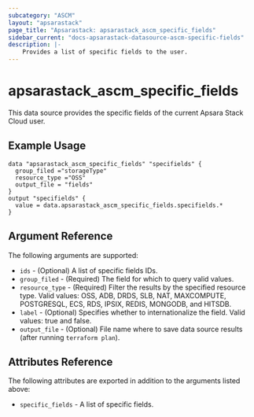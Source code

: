 ```yaml
---
subcategory: "ASCM"
layout: "apsarastack"
page_title: "Apsarastack: apsarastack_ascm_specific_fields"
sidebar_current: "docs-apsarastack-datasource-ascm-specific-fields"
description: |-
    Provides a list of specific fields to the user.
---
```


# apsarastack\_ascm_specific_fields

This data source provides the specific fields of the current Apsara Stack Cloud user.

## Example Usage

```
data "apsarastack_ascm_specific_fields" "specifields" {
  group_filed ="storageType"
  resource_type ="OSS"
  output_file = "fields"
}
output "specifields" {
  value = data.apsarastack_ascm_specific_fields.specifields.*
}
```

## Argument Reference

The following arguments are supported:

* `ids` - (Optional) A list of specific fields IDs.
* `group_filed` - (Required) The field for which to query valid values.
* `resource_type` - (Required) Filter the results by the specified resource type. Valid values: OSS, ADB, DRDS, SLB, NAT, MAXCOMPUTE, POSTGRESQL, ECS, RDS, IPSIX, REDIS, MONGODB, and HITSDB.
* `label` - (Optional) Specifies whether to internationalize the field. Valid values: true and false.
* `output_file` - (Optional) File name where to save data source results (after running `terraform plan`).

## Attributes Reference

The following attributes are exported in addition to the arguments listed above:

* `specific_fields` - A list of specific fields.
